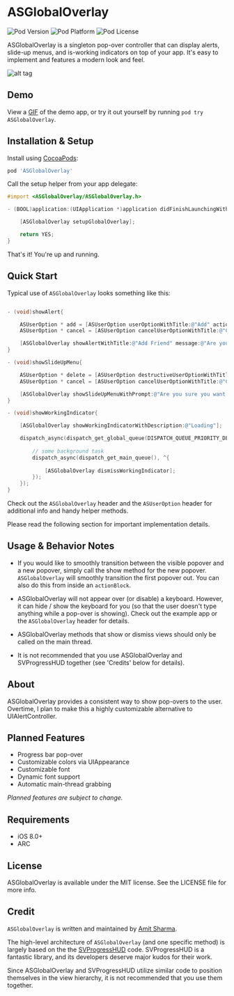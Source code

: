 # ASGlobalOverlay

![Pod Version](https://img.shields.io/cocoapods/v/ASGlobalOverlay.svg?style=flat)
![Pod Platform](https://img.shields.io/cocoapods/p/ASGlobalOverlay.svg?style=flat)
![Pod License](https://img.shields.io/cocoapods/l/ASGlobalOverlay.svg?style=flat)

ASGlobalOverlay is a singleton pop-over controller that can display alerts, slide-up menus, and is-working indicators on top of your app. It's easy to implement and features a modern look and feel.

![alt tag](http://i.imgur.com/6WpSPFS.png)

## Demo

View a [GIF](http://i.imgur.com/pxD75ds.gifv) of the demo app, or try it out yourself by running `pod try ASGlobalOverlay`.

## Installation & Setup

Install using [CocoaPods](http://cocoapods.org):

````ruby
pod 'ASGlobalOverlay'
````
Call the setup helper from your app delegate:

```objective-c
#import <ASGlobalOverlay/ASGlobalOverlay.h>

- (BOOL)application:(UIApplication *)application didFinishLaunchingWithOptions:(NSDictionary *)launchOptions{

    [ASGlobalOverlay setupGlobalOverlay];

    return YES;
}
```

That's it! You're up and running.

## Quick Start

Typical use of `ASGlobalOverlay` looks something like this:

```objective-c

- (void)showAlert{

    ASUserOption * add = [ASUserOption userOptionWithTitle:@"Add" actionBlock:^{NSLog(@"'Add' pressed]");}];
    ASUserOption * cancel = [ASUserOption cancelUserOptionWithTitle:@"Cancel" actionBlock:^{NSLog(@"'Cancel' pressed");}];

    [ASGlobalOverlay showAlertWithTitle:@"Add Friend" message:@"Are you sure you want add this friend?" userOptions:@[add, cancel]];
}

- (void)showSlideUpMenu{

    ASUserOption * delete = [ASUserOption destructiveUserOptionWithTitle:@"Delete" actionBlock:^{NSLog(@"'Delete' pressed");}];
    ASUserOption * cancel = [ASUserOption cancelUserOptionWithTitle:@"Cancel" actionBlock:^{NSLog(@"'Cancel' pressed");}];

    [ASGlobalOverlay showSlideUpMenuWithPrompt:@"Are you sure you want to delete this post?" userOptions:@[delete, cancel]];
}

- (void)showWorkingIndicator{

    [ASGlobalOverlay showWorkingIndicatorWithDescription:@"Loading"];

    dispatch_async(dispatch_get_global_queue(DISPATCH_QUEUE_PRIORITY_DEFAULT, 0), ^{
    
        // some background task
        dispatch_async(dispatch_get_main_queue(), ^{
        
            [ASGlobalOverlay dismissWorkingIndicator];
        });
    });
}

```
Check out the `ASGlobalOverlay` header and the `ASUserOption` header for additional info and handy helper methods.

Please read the following section for important implementation details.

## Usage & Behavior Notes

- If you would like to smoothly transition between the visible popover and a new popover, simply call the show method for the new popover. `ASGlobalOverlay` will smoothly transition the first popover out. You can also do this from inside an `actionBlock`.

- ASGlobalOverlay will not appear over (or disable) a keyboard. However, it can hide / show the keyboard for you (so that the user doesn't type anything while a pop-over is showing). Check out the example app or the `ASGlobalOverlay` header for details.

- ASGlobalOverlay methods that show or dismiss views should only be called on the main thread.

- It is not recommended that you use ASGlobalOverlay and SVProgressHUD together (see 'Credits' below for details).

## About

ASGlobalOverlay provides a consistent way to show pop-overs to the user. Overtime, I plan to make this a highly customizable alternative to UIAlertController.

## Planned Features

* Progress bar pop-over
* Customizable colors via UIAppearance
* Customizable font
* Dynamic font support
* Automatic main-thread grabbing

*Planned features are subject to change.*

## Requirements

- iOS 8.0+
- ARC

## License

ASGlobalOverlay is available under the MIT license. See the LICENSE file for more info.

## Credit

`ASGlobalOverlay` is written and maintained by [Amit Sharma](https://github.com/asharma-atx).

The high-level architecture of `ASGlobalOverlay` (and one specific method) is largely based on the the [SVProgressHUD](https://github.com/SVProgressHUD/SVProgressHUD) code. SVProgressHUD is a fantastic library, and its developers deserve major kudos for their work.

Since ASGlobalOverlay and SVProgressHUD utilize similar code to position themselves in the view hierarchy, it is not recommended that you use them together.
